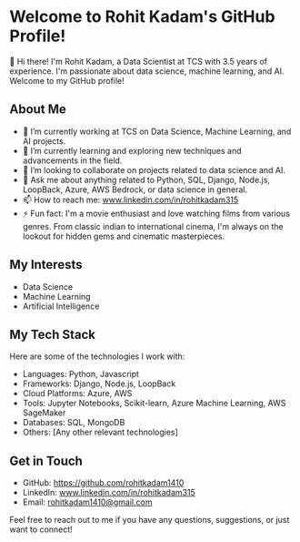 # Welcome to Rohit Kadam's GitHub Profile!

👋 Hi there! I'm Rohit Kadam, a Data Scientist at TCS with 3.5 years of experience. I'm passionate about data science, machine learning, and AI. Welcome to my GitHub profile!

## About Me

- 🔭 I’m currently working at TCS on Data Science, Machine Learning, and AI projects.
- 🌱 I’m currently learning and exploring new techniques and advancements in the field.
- 👯 I’m looking to collaborate on projects related to data science and AI.
- 💬 Ask me about anything related to Python, SQL, Django, Node.js, LoopBack, Azure, AWS Bedrock, or data science in general.
- 📫 How to reach me: www.linkedin.com/in/rohitkadam315
- ⚡ Fun fact: I'm a movie enthusiast and love watching films from various genres. From classic indian to international cinema, I'm always on the lookout for hidden gems and cinematic masterpieces.

## My Interests

- Data Science
- Machine Learning
- Artificial Intelligence

## My Tech Stack

Here are some of the technologies I work with:

- Languages: Python, Javascript
- Frameworks: Django, Node.js, LoopBack
- Cloud Platforms: Azure, AWS 
- Tools: Jupyter Notebooks, Scikit-learn, Azure Machine Learning, AWS SageMaker
- Databases: SQL, MongoDB
- Others: [Any other relevant technologies]

<!--## My Projects

- [Project 1](Link)
  - Description: Brief description of the project.
- [Project 2](Link)
  - Description: Brief description of the project.
- [Project 3](Link)
  - Description: Brief description of the project.
-->
## Get in Touch

- GitHub: https://github.com/rohitkadam1410
- LinkedIn: www.linkedin.com/in/rohitkadam315
- Email: rohitkadam1410@gmail.com

Feel free to reach out to me if you have any questions, suggestions, or just want to connect!
<!--
**rohitkadam1410/rohitkadam1410** is a ✨ _special_ ✨ repository because its `README.md` (this file) appears on your GitHub profile.

Here are some ideas to get you started:

- 🔭 I’m currently working on ...
- 🌱 I’m currently learning ...
- 👯 I’m looking to collaborate on ...
- 🤔 I’m looking for help with ...
- 💬 Ask me about ...
- 📫 How to reach me: ...
- 😄 Pronouns: ...
- ⚡ Fun fact: ...
-->
